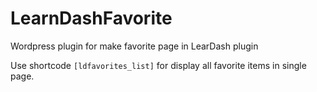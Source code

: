 # LearnDashFavorite
Wordpress plugin for make favorite page in LearDash plugin

Use shortcode ```[ldfavorites_list]``` for display all favorite items in single page.